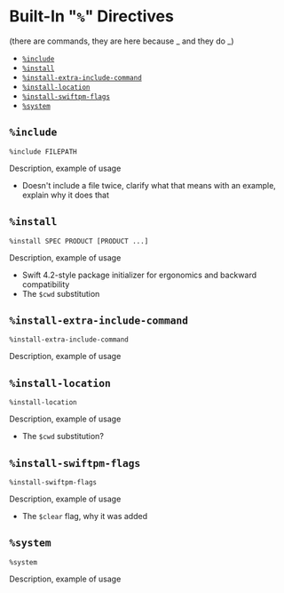 # Built-In "`%`" Directives

(there are commands, they are here because _ and they do _)

- [`%include`](#include)
- [`%install`](#install)
- [`%install-extra-include-command`](#install-extra-include-command)
- [`%install-location`](#install-location)
- [`%install-swiftpm-flags`](#install-swiftpm-flags)
- [`%system`](#system)

## `%include`
```
%include FILEPATH
```

Description, example of usage

- Doesn't include a file twice, clarify what that means with an example, explain why it does that

## `%install`
```
%install SPEC PRODUCT [PRODUCT ...]
```

Description, example of usage

- Swift 4.2-style package initializer for ergonomics and backward compatibility
- The `$cwd` substitution

## `%install-extra-include-command`
```
%install-extra-include-command
```

Description, example of usage

## `%install-location`
```
%install-location
```

Description, example of usage

- The `$cwd` substitution?

## `%install-swiftpm-flags`
```
%install-swiftpm-flags
```

Description, example of usage

- The `$clear` flag, why it was added

## `%system`
```
%system
```

Description, example of usage

